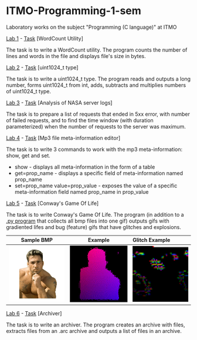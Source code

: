# ITMO-Programming-1-sem

Laboratory works on the subject "Programming (C language)" at ITMO

[Lab 1](https://github.com/shvetsovart/ITMO-Programming-1-sem/blob/main/lab1.c "Lab 1") - [Task](https://github.com/shvetsovart/ITMO-Programming-1-sem/blob/main/C.%20%D0%9B%D0%B0%D0%B1%D0%BE%D1%80%D0%B0%D1%82%D0%BE%D1%80%D0%BD%D0%B0%D1%8F%20%D1%80%D0%B0%D0%B1%D0%BE%D1%82%D0%B0%201.%20%D0%A3%D1%82%D0%B8%D0%BB%D0%B8%D1%82%D0%B0%20WordCount.pdf "Task") [WordCount Utility]

The task is to write a WordCount utility. The program counts the number of lines and words in the file and displays file's size in bytes.

[Lab 2](https://github.com/shvetsovart/ITMO-Programming-1-sem/blob/main/lab2.c "Lab 2") - [Task](https://github.com/shvetsovart/ITMO-Programming-1-sem/blob/main/C.%20%D0%9B%D0%B0%D0%B1%D0%BE%D1%80%D0%B0%D1%82%D0%BE%D1%80%D0%BD%D0%B0%D1%8F%20%D1%80%D0%B0%D0%B1%D0%BE%D1%82%D0%B0%202.%20uint1024_t.pdf "Task") [uint1024_t type]

The task is to write a uint1024_t type. The program reads and outputs a long number, forms uint1024_t from int, adds, subtracts and multiplies numbers of uint1024_t type.

[Lab 3](https://github.com/shvetsovart/ITMO-Programming-1-sem/blob/main/lab3.c "Lab 3") - [Task](https://github.com/shvetsovart/ITMO-Programming-1-sem/blob/main/C.%20%D0%9B%D0%B0%D0%B1%D0%BE%D1%80%D0%B0%D1%82%D0%BE%D1%80%D0%BD%D0%B0%D1%8F%20%D1%80%D0%B0%D0%B1%D0%BE%D1%82%D0%B0%203.%20%D0%90%D0%BD%D0%B0%D0%BB%D0%B8%D0%B7%20%D0%BB%D0%BE%D0%B3%D0%BE%D0%B2%20%D1%81%D0%B5%D1%80%D0%B2%D0%B5%D1%80%D0%B0.pdf "Task") [Analysis of NASA server logs]

The task is to prepare a list of requests that ended in 5xx error, with number of failed requests, and to find the time window (with duration parameterized) when the number of requests to the server was maximum.

[Lab 4](https://github.com/shvetsovart/ITMO-Programming-1-sem/blob/main/lab4.c "Lab 4") - [Task](https://github.com/shvetsovart/ITMO-Programming-1-sem/blob/main/C.%20%D0%9B%D0%B0%D0%B1%D0%BE%D1%80%D0%B0%D1%82%D0%BE%D1%80%D0%BD%D0%B0%D1%8F%20%D1%80%D0%B0%D0%B1%D0%BE%D1%82%D0%B0%204.%20%D0%A0%D0%B5%D0%B4%D0%B0%D0%BA%D1%82%D0%BE%D1%80%20%D0%BC%D0%B5%D1%82%D0%B0%D1%82%D0%B8%D0%BD%D1%84%D0%BE%D1%80%D0%BC%D0%B0%D1%86%D0%B8%D0%B8%20mp3.pdf "Task") [Mp3 file meta-information editor]

The task is to write 3 commands to work with the mp3 meta-information: show, get and set. 
- show - displays all meta-information in the form of a table
- get=prop_name - displays a specific field of meta-information named prop_name
- set=prop_name value=prop_value - exposes the value of a specific meta-information field named prop_name in prop_value

[Lab 5](https://github.com/shvetsovart/ITMO-Programming-1-sem/blob/main/lab5.c "Lab 5") - [Task](https://github.com/shvetsovart/ITMO-Programming-1-sem/blob/main/C.%20%D0%9B%D0%B0%D0%B1%D0%BE%D1%80%D0%B0%D1%82%D0%BE%D1%80%D0%BD%D0%B0%D1%8F%20%D1%80%D0%B0%D0%B1%D0%BE%D1%82%D0%B0%205.%20%D0%98%D0%B3%D1%80%D0%B0%20%D0%B6%D0%B8%D0%B7%D0%BD%D1%8C.pdf "Task") [Conway's Game Of Life]

The task is to write Conway's Game Of Life. The program (in addition to a [.py program](https://github.com/shvetsovart/ITMO-Programming-1-sem/blob/lab5/bmptogif.py ".py program") that collects all bmp files into one gif) outputs gifs with gradiented lifes and bug (feature) gifs that have glitches and explosions.

Sample BMP                                                                        |  Example                                                                          | Glitch Example |
:--------------------------------------------------------------------------------:|:---------------------------------------------------------------------------------:|:-----------------------------------------------------|
![](https://github.com/shvetsovart/ITMO-Programming-1-sem/blob/main/sample1.bmp)  |  ![](https://github.com/shvetsovart/ITMO-Programming-1-sem/blob/main/example.gif) | <img src="https://github.com/shvetsovart/ITMO-Programming-1-sem/blob/main/glitch.gif" width="250" /> 

[Lab 6](https://github.com/shvetsovart/ITMO-Programming-1-sem/blob/lab6/lab6.c "Lab 6") - [Task](https://github.com/shvetsovart/ITMO-Programming-1-sem/blob/lab6/C.%20%D0%9B%D0%B0%D0%B1%D0%BE%D1%80%D0%B0%D1%82%D0%BE%D1%80%D0%BD%D0%B0%D1%8F%20%D1%80%D0%B0%D0%B1%D0%BE%D1%82%D0%B0%206.%20%D0%90%D1%80%D1%85%D0%B8%D0%B2%D0%B0%D1%82%D0%BE%D1%80.pdf "Task") [Archiver]

The task is to write an archiver. The program creates an archive with files, extracts files from an .arc archive and outputs a list of files in an archive.
